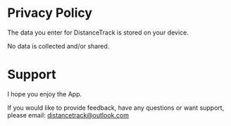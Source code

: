 # Privacy Policy 

The data you enter for DistanceTrack is stored on your device. 

No data is collected and/or shared. 

# Support 

I hope you enjoy the App. 

If you would like to provide feedback, have any questions or want support, please email: distancetrack@outlook.com

